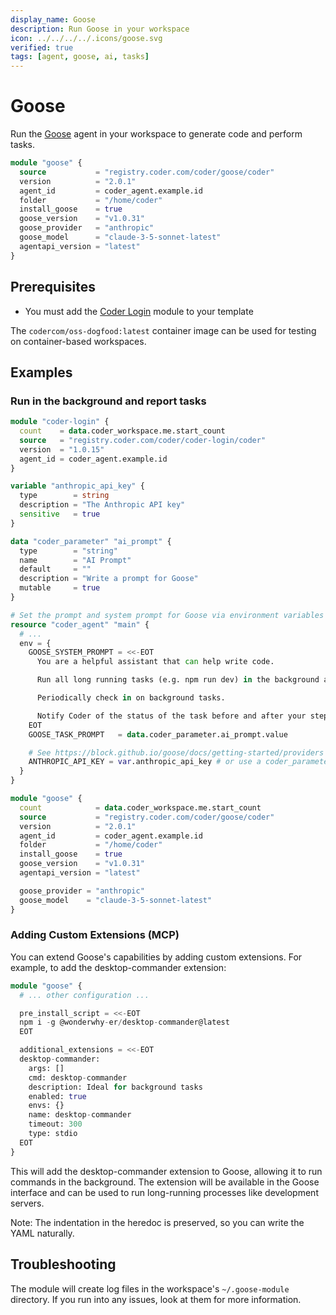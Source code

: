 ```yaml
---
display_name: Goose
description: Run Goose in your workspace
icon: ../../../../.icons/goose.svg
verified: true
tags: [agent, goose, ai, tasks]
---
```


# Goose

Run the [Goose](https://block.github.io/goose/) agent in your workspace to generate code and perform tasks.

```tf
module "goose" {
  source           = "registry.coder.com/coder/goose/coder"
  version          = "2.0.1"
  agent_id         = coder_agent.example.id
  folder           = "/home/coder"
  install_goose    = true
  goose_version    = "v1.0.31"
  goose_provider   = "anthropic"
  goose_model      = "claude-3-5-sonnet-latest"
  agentapi_version = "latest"
}
```

## Prerequisites

- You must add the [Coder Login](https://registry.coder.com/modules/coder-login) module to your template

The `codercom/oss-dogfood:latest` container image can be used for testing on container-based workspaces.

## Examples

### Run in the background and report tasks

```tf
module "coder-login" {
  count    = data.coder_workspace.me.start_count
  source   = "registry.coder.com/coder/coder-login/coder"
  version  = "1.0.15"
  agent_id = coder_agent.example.id
}

variable "anthropic_api_key" {
  type        = string
  description = "The Anthropic API key"
  sensitive   = true
}

data "coder_parameter" "ai_prompt" {
  type        = "string"
  name        = "AI Prompt"
  default     = ""
  description = "Write a prompt for Goose"
  mutable     = true
}

# Set the prompt and system prompt for Goose via environment variables
resource "coder_agent" "main" {
  # ...
  env = {
    GOOSE_SYSTEM_PROMPT = <<-EOT
      You are a helpful assistant that can help write code.

      Run all long running tasks (e.g. npm run dev) in the background and not in the foreground.

      Periodically check in on background tasks.

      Notify Coder of the status of the task before and after your steps.
    EOT
    GOOSE_TASK_PROMPT   = data.coder_parameter.ai_prompt.value

    # See https://block.github.io/goose/docs/getting-started/providers
    ANTHROPIC_API_KEY = var.anthropic_api_key # or use a coder_parameter
  }
}

module "goose" {
  count            = data.coder_workspace.me.start_count
  source           = "registry.coder.com/coder/goose/coder"
  version          = "2.0.1"
  agent_id         = coder_agent.example.id
  folder           = "/home/coder"
  install_goose    = true
  goose_version    = "v1.0.31"
  agentapi_version = "latest"

  goose_provider = "anthropic"
  goose_model    = "claude-3-5-sonnet-latest"
}
```

### Adding Custom Extensions (MCP)

You can extend Goose's capabilities by adding custom extensions. For example, to add the desktop-commander extension:

```tf
module "goose" {
  # ... other configuration ...

  pre_install_script = <<-EOT
  npm i -g @wonderwhy-er/desktop-commander@latest
  EOT

  additional_extensions = <<-EOT
  desktop-commander:
    args: []
    cmd: desktop-commander
    description: Ideal for background tasks
    enabled: true
    envs: {}
    name: desktop-commander
    timeout: 300
    type: stdio
  EOT
}
```

This will add the desktop-commander extension to Goose, allowing it to run commands in the background. The extension will be available in the Goose interface and can be used to run long-running processes like development servers.

Note: The indentation in the heredoc is preserved, so you can write the YAML naturally.

## Troubleshooting

The module will create log files in the workspace's `~/.goose-module` directory. If you run into any issues, look at them for more information.
